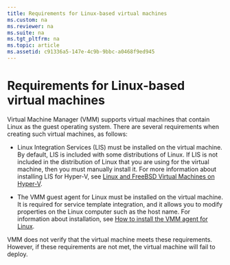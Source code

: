 ```yaml
---
title: Requirements for Linux-based virtual machines
ms.custom: na
ms.reviewer: na
ms.suite: na
ms.tgt_pltfrm: na
ms.topic: article
ms.assetid: c91336a5-147e-4c9b-9bbc-a0468f9ed945
---
```

# Requirements for Linux-based virtual machines
Virtual Machine Manager (VMM) supports virtual machines that contain Linux as the guest operating system. There are several requirements when creating such virtual machines, as follows:

-   Linux Integration Services (LIS) must be installed on the virtual machine. By default, LIS is included with some distributions of Linux. If LIS is not included in the distribution of Linux that you are using for the virtual machine, then you must manually install it. For more information about installing LIS for Hyper-V, see [Linux and FreeBSD Virtual Machines on Hyper-V](http://technet.microsoft.com/library/dn531030.aspx).

-   The VMM guest agent for Linux must be installed on the virtual machine. It is required for service template integration, and it allows you to modify properties on the Linux computer such as the host name. For information about installation, see [How to install the VMM agent for Linux](How-to-install-the-VMM-agent-for-Linux.md).

VMM does not verify that the virtual machine meets these requirements. However, if these requirements are not met, the virtual machine will fail to deploy.




